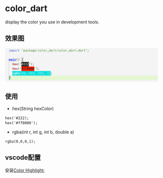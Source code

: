# color_dart

display the color you use in development tools.

## 效果图
![](./color_dart.png)

## 使用

* hex(String hexColor)

```
hex('#222);
hex('#ff0000');
```

* rgba(int r, int g, int b, double a)

```
rgba(0,0,0,1);
```

## vscode配置

安装[Color Highlight](https://marketplace.visualstudio.com/items?itemName=naumovs.color-highlight);
